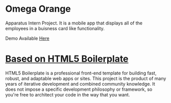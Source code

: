 Omega Orange
===========

Apparatus Intern Project. It is a mobile app that displays all of the employees in a buisness card like functionality.

Demo Available [Here](http://mwmisner.com/OmegaOrange/)

# [Based on HTML5 Boilerplate](http://html5boilerplate.com)
HTML5 Boilerplate is a professional front-end template for building 
fast, robust, and adaptable web apps or sites. This project is the 
product of many years of iterative development and combined community 
knowledge. It does not impose a specific development philosophy or 
framework, so you're free to architect your code in the way that you 
want. 
